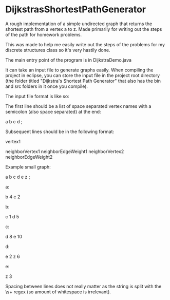 # DijkstrasShortestPathGenerator
A rough implementation of a simple undirected graph that returns the shortest path from a vertex a to z. Made primarily for writing out the steps of the path for homework problems.

This was made to help me easily write out the steps of the problems for my discrete structures class so it's very hastily done.

The main entry point of the program is in DijkstraDemo.java

It can take an input file to generate graphs easily.
When compiling the project in eclipse, you can store the input file in the project root directory (the folder titled "Dijkstra's Shortest Path Generator" 
that also has the bin and src folders in it once you compile).

The input file format is like so:

The first line should be a list of space separated vertex names with a semicolon (also space separated) at the end:

a b c d ;

Subsequent lines should be in the following format:

vertex1

neighborVertex1 neighborEdgeWeight1 neighborVertex2 neighborEdgeWeight2 

Example small graph:

a b c d e z ;

a:

b 4 c 2

b:

c 1 d 5

c:

d 8 e 10

d:

e 2 z 6

e:

z 3

Spacing between lines does not really matter as the string is split with the \s+ regex (so amount of whitespace is irrelevant).

